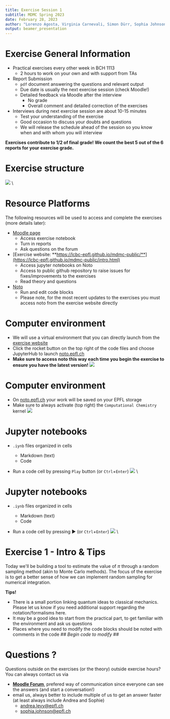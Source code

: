```yaml
---
title: Exercise Session 1
subtitle: MDMC Spring 2023
date: February 28, 2023
author: "Lorenzo Agosta, Virginia Carnevali, Simon Dürr, Sophia Johnson, Nikolaos Lempesis, Andrea Levy"
output: beamer_presentation
---
```


# Exercise General Information
- Practical exercises every other week in BCH 1113
    - 2 hours to work on your own and with support from TAs
- Report Submission
    - `pdf` document answering the questions and relevant output
    - Due date is usually the next exercise session (check Moodle!) 
    - Detailed feedback via Moodle after the interview
        - No grade
        - Overall comment and detailed correction of the exercises
- Interviews during next exercise session are about 10-15 minutes
    - Test your understanding of the exercise
    - Good occasion to discuss your doubts and questions
    - We will release the schedule ahead of the session so you know when and with whom you will interview

**Exercises contribute to 1/2 of final grade! We count the best 5 out of the 6 reports for your exercise grade.**

# Exercise structure

![](/data/mdmc/img_slides/Ex1/learning_goals.png) \


# Resource Platforms

The following resources will be used to access and complete the exercises (more details later):
- [Moodle page](https://moodle.epfl.ch/course/view.php?id=10441)
    - Access exercise notebook
    - Turn in reports
    - Ask questions on the forum
- [Exercise website: **https://lcbc-epfl.github.io/mdmc-public/**](https://lcbc-epfl.github.io/mdmc-public/intro.html)
    - Access jupyter notebooks on Noto
    - Access to public github repository to raise issues for fixes/improvements to the exercises
    - Read theory and questions
- [Noto](https://noto.epfl.ch/)
    - Run and edit code blocks
    - Please note, for the most recent updates to the exercises you must access noto from the exercise website directly

# Computer environment

- We will use a virtual environment that you can directly launch from the [exercise website](https://lcbc-epfl.github.io/mdmc-public/intro.html)
- Click the rocket button on the top right of the code files and choose JupyterHub to launch [noto.epfl.ch](https://noto.epfl.ch/) 
- **Make sure to access noto this way each time you begin the exercise to ensure you have the latest version!**
		![](/data/mdmc/img_slides/Ex1/notebooks.png)

# Computer environment

- On [noto.epfl.ch](https://noto.epfl.ch/) your work will be saved on your EPFL storage
- Make sure to always activate (top right) the `Computational Chemistry` kernel
		![](/data/mdmc/img_slides/Ex1/kernel.png)

# Jupyter notebooks

- `.iynb` files organized in cells
	- Markdown (text)
	- Code 

- Run a code cell by pressing `Play` button (or `Ctrl`+`Enter`)
![](/data/mdmc/img_slides/Ex1/jn_1.png) \

# Jupyter notebooks
- `.iynb` files organized in cells
	- Markdown (text)
	- Code 

- Run a code cell by pressing :arrow_forward: (or `Ctrl`+`Enter`)
![](/data/mdmc/img_slides/Ex1/jn_2.png) \

# Exercise 1 - Intro & Tips

Today we'll be building a tool to estimate the value of $\pi$ through a random sampling method (akin to Monte Carlo methods). The focus of the exercise is to get a better sense of how we can implement random sampling for numerical integration.

**Tips!**

- There is a small portion linking quantum ideas to classical mechanics. Please let us know if you need additional support regarding the notation/formalisms here.
- It may be a good idea to start from the practical part, to get familiar with the environment and ask us questions
- Places where you need to modify the code blocks should be noted with comments in the code *## Begin code to modify ##*

# Questions ?

Questions outside on the exercises (or the theory) outside exercise hours? You can always contact us via 
- [**Moodle Forum**](https://moodle.epfl.ch/mod/forum/view.php?id=1193419), prefered way of communication since everyone can see the answers (and start a conversation!)
- email us, always better to include multiple of us to get an answer faster (at least always include Andrea and Sophie)
    - andrea.levy@epfl.ch
    - sophia.johnson@epfl.ch